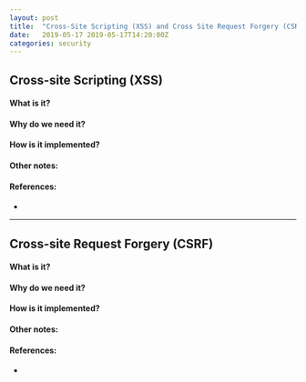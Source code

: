 ```yaml
---
layout: post
title:  "Cross-Site Scripting (XSS) and Cross Site Request Forgery (CSRF)"
date:   2019-05-17 2019-05-17T14:20:00Z
categories: security
---
```


## Cross-site Scripting (XSS)

#### What is it? 

#### Why do we need it?

#### How is it implemented?

#### Other notes:

#### References:
* []()

---

## Cross-site Request Forgery (CSRF)

#### What is it? 

#### Why do we need it?

#### How is it implemented?

#### Other notes:

#### References:
* []()